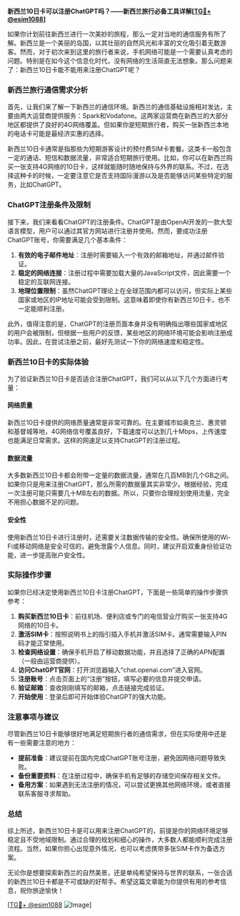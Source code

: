 **新西兰10日卡可以注册ChatGPT吗？——新西兰旅行必备工具详解[[TG💪+ @esim1088](https://t.me/s/esim1088)]**

如果你计划前往新西兰进行一次美妙的旅程，那么一定对当地的通信服务有所了解。新西兰是一个美丽的岛国，以其壮丽的自然风光和丰富的文化吸引着无数游客。然而，对于初次来到这里的旅行者来说，手机网络可能是一个需要认真考虑的问题。特别是在如今这个信息化时代，没有网络的生活简直无法想象。那么问题来了：新西兰10日卡能不能用来注册ChatGPT呢？

### 新西兰旅行通信需求分析

首先，让我们来了解一下新西兰的通信环境。新西兰的通信基础设施相对发达，主要由两大运营商提供服务：Spark和Vodafone。这两家运营商在新西兰的大部分地区都提供了良好的4G网络覆盖。但如果你是短期旅行者，购买一张新西兰本地的电话卡可能是最经济实惠的选择。

新西兰10日卡通常是指那些为短期游客设计的预付费SIM卡套餐。这类卡一般包含一定的通话、短信和数据流量，非常适合短期旅行使用。比如，你可以在新西兰购买一张支持4G网络的10日卡，这样就能随时随地保持与外界的联系。不过，在选择这种卡的时候，一定要注意它是否支持国际漫游以及是否能够访问某些特定的服务，比如ChatGPT。

### ChatGPT注册条件及限制

接下来，我们来看看ChatGPT的注册条件。ChatGPT是由OpenAI开发的一款大型语言模型，用户可以通过其官方网站进行注册并使用。然而，要成功注册ChatGPT账号，你需要满足几个基本条件：

1. **有效的电子邮件地址**：注册时需要输入一个有效的邮箱地址，并通过邮件验证。
2. **稳定的网络连接**：注册过程中需要加载大量的JavaScript文件，因此需要一个稳定的互联网连接。
3. **地理位置限制**：虽然ChatGPT理论上在全球范围内都可以访问，但实际上某些国家或地区的IP地址可能会受到限制。这意味着即使你有新西兰10日卡，也不一定能顺利注册。

此外，值得注意的是，ChatGPT的注册页面本身并没有明确指出哪些国家或地区的用户会被限制，但根据一些用户的反馈，某些地区的网络环境可能会影响注册成功率。因此，在尝试注册之前，最好先测试一下你的网络速度和稳定性。

### 新西兰10日卡的实际体验

为了验证新西兰10日卡是否适合注册ChatGPT，我们可以从以下几个方面进行考量：

#### 网络质量

新西兰10日卡提供的网络质量通常是非常可靠的。在主要城市如奥克兰、惠灵顿和基督城等地，4G网络信号覆盖良好，下载速度可以达到几十Mbps，上传速度也能满足日常需求。这样的网速足以支持ChatGPT的注册过程。

#### 数据流量

大多数新西兰10日卡都会附带一定量的数据流量，通常在几百MB到几个GB之间。如果你只是用来注册ChatGPT，那么所需的数据量其实非常少。根据经验，完成一次注册可能只需要几十MB左右的数据。所以，只要你合理规划使用流量，完全不用担心数据不足的问题。

#### 安全性

使用新西兰10日卡进行注册时，还需要关注数据传输的安全性。确保所使用的Wi-Fi或移动网络是安全可信的，避免泄露个人信息。同时，建议开启双重身份验证功能，进一步提高账户安全性。

### 实际操作步骤

如果你已经决定使用新西兰10日卡注册ChatGPT，下面是一些简单的操作步骤供参考：

1. **购买新西兰10日卡**：前往机场、便利店或专门的电信营业厅购买一张支持4G网络的10日卡。
2. **激活SIM卡**：按照说明书上的指引插入手机并激活SIM卡。通常需要输入PIN码才能正常使用。
3. **检查网络设置**：确保手机开启了移动数据功能，并且选择了正确的APN配置（一般由运营商提供）。
4. **访问ChatGPT官网**：打开浏览器输入“chat.openai.com”进入官网。
5. **注册账号**：点击页面上的“注册”按钮，填写必要的信息并提交申请。
6. **验证邮箱**：查收刚刚填写的邮箱，点击链接完成验证。
7. **开始使用**：登录后即可开始体验ChatGPT的强大功能。

### 注意事项与建议

尽管新西兰10日卡能够很好地满足短期旅行者的通信需求，但在实际使用中还是有一些需要注意的地方：

- **提前准备**：建议提前在国内完成ChatGPT账号注册，避免因网络问题导致失败。
- **备份重要资料**：在注册过程中，确保手机有足够的存储空间保存相关文件。
- **备用方案**：如果遇到无法注册的情况，可以尝试更换其他网络环境，或者直接联系客服寻求帮助。

### 总结

综上所述，新西兰10日卡是可以用来注册ChatGPT的，前提是你的网络环境足够稳定且不受地域限制。通过合理的规划和细心的操作，大多数人都能顺利完成注册流程。当然，如果你担心出现意外情况，也可以考虑携带多张SIM卡作为备选方案。

无论你是想要探索新西兰的自然美景，还是单纯希望保持与世界的联系，一张合适的新西兰10日卡都是不可或缺的好帮手。希望这篇文章能为你提供有用的参考信息，祝你旅途愉快！

[[TG💪+ @esim1088](https://t.me/s/esim1088) ![Image](https://i.postimg.cc/4NQfJmqS/Snipaste-2025-05-13-00-14-12.png)]